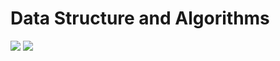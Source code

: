 # Data Structure and Algorithms 
![](https://media.geeksforgeeks.org/wp-content/uploads/20200413121827/cpp-library1.png) ![](https://www.geeksforgeeks.org/wp-content/uploads/binary-tree-to-DLL.png)
